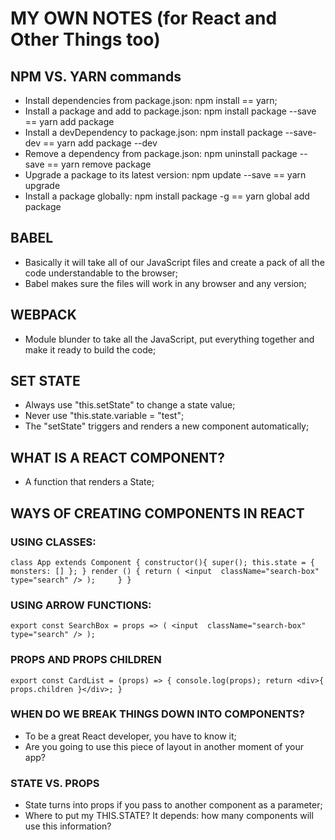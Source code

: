 # MY OWN NOTES (for React and Other Things too)

## NPM VS. YARN commands
- Install dependencies from package.json: npm install == yarn;
- Install a package and add to package.json: npm install package --save == yarn add package
- Install a devDependency to package.json: npm install package --save-dev == yarn add package --dev
- Remove a dependency from package.json: npm uninstall package --save == yarn remove package
- Upgrade a package to its latest version: npm update --save == yarn upgrade
- Install a package globally: npm install package -g == yarn global add package

## BABEL
- Basically it will take all of our JavaScript files and create a pack of all the code understandable to the browser;
- Babel makes sure the files will work in any browser and any version;

## WEBPACK
- Module blunder to take all the JavaScript, put everything together and make it ready to build the code;

## SET STATE
- Always use "this.setState" to change a state value;
- Never use "this.state.variable = "test";
- The "setState" triggers and renders a new component automatically;

## WHAT IS A REACT COMPONENT?
- A function that renders a State;

## WAYS OF CREATING COMPONENTS IN REACT
### USING CLASSES:
``class App extends Component {
  constructor(){
    super();
    this.state = {
      monsters: []
    };
  }
  render () {
    return (
        <input 
            className="search-box"
            type="search"
        />
    );    
  }
}``

### USING ARROW FUNCTIONS:
``export const SearchBox = props => (
    <input 
        className="search-box"
        type="search"
    />
);``

### PROPS AND PROPS CHILDREN
``export const CardList = (props) => {
    console.log(props);
    return <div>{ props.children }</div>;
}``

### WHEN DO WE BREAK THINGS DOWN INTO COMPONENTS?
- To be a great React developer, you have to know it;
- Are you going to use this piece of layout in another moment of your app?

### STATE VS. PROPS
- State turns into props if you pass to another component as a parameter;
- Where to put my THIS.STATE? It depends: how many components will use this information?